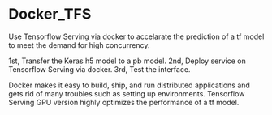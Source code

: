 # Docker_TFS

Use Tensorflow Serving via docker to accelarate the prediction of a tf model to meet the demand for high concurrency.

1st,
  Transfer the Keras h5 model to a pb model.
2nd,
  Deploy service on Tensorflow Serving via docker.
3rd,
  Test the interface.
  
Docker makes it easy to build, ship, and run distributed applications and gets rid of many troubles such as setting up environments.
Tensorflow Serving GPU version highly optimizes the performance of a tf model.
